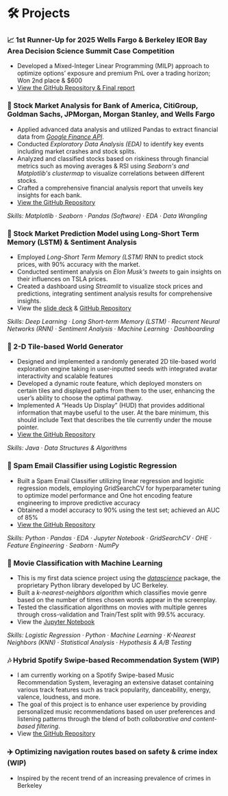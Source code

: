 # 🛠️ Projects


### 📈 1st Runner-Up for 2025 Wells Fargo & Berkeley IEOR Bay Area Decision Science Summit Case Competition
- Developed a Mixed-Integer Linear Programming (MILP) approach to optimize options’ exposure and premium PnL over a trading horizon; Won 2nd place & $600
- [View the GitHub Repository & Final report](https://github.com/Qamil-Mirza/badss-2025-options-alpha-strategy/tree/main)

### 🏦 Stock Market Analysis for Bank of America, CitiGroup, Goldman Sachs, JPMorgan, Morgan Stanley, and Wells Fargo
- Applied advanced data analysis and utilized Pandas to extract financial data from [*Google Finance API*](https://support.google.com/docs/answer/3093281?hl=en).
- Conducted *Exploratory Data Analysis (EDA)* to identify key events including market crashes and stock splits.
- Analyzed and classified stocks based on riskiness through financial metrics such as moving averages & RSI using *Seaborn's and Matplotlib's clustermap* to visualize correlations between different stocks.
- Crafted a comprehensive financial analysis report that unveils key insights for each bank.
- [View the GitHub Repository](https://github.com/kennywong524/Stock-Market-Prediction-ML-Project/blob/main/Stock%20EDA)

*Skills: Matplotlib · Seaborn · Pandas (Software) · EDA · Data Wrangling*

### 🔮 Stock Market Prediction Model using Long-Short Term Memory (LSTM) & Sentiment Analysis
- Employed *Long-Short Term Memory (LSTM)* RNN to predict stock prices, with 90% accuracy with the market.
- Conducted sentiment analysis on *Elon Musk's tweets* to gain insights on their influences on TSLA prices.
- Created a dashboard using *Streamlit* to visualize stock prices and predictions, integrating sentiment analysis results for comprehensive insights.
- View the [slide deck](https://www.linkedin.com/in/pattaraphon-kenny/details/projects/950663997/multiple-media-viewer/?profileId=ACoAACRak44BPoSRL-hgunchqiR3_OhqQF8Grmg&treasuryMediaId=1713824399322) & [GitHub Repository](https://github.com/kennywong524/Stock-Market-Prediction-ML-Project)

*Skills: Deep Learning · Long Short-term Memory (LSTM) · Recurrent Neural Networks (RNN) · Sentiment Analysis · Machine Learning · Dashboarding*

### 👾 2-D Tile-based World Generator
- Designed and implemented a randomly generated 2D tile-based world exploration engine taking in user-inputted seeds with integrated avatar interactivity and scalable features
- Developed a dynamic route feature, which deployed monsters on certain tiles and displayed paths from them to the user, enhancing the user’s ability to choose the optimal pathway.
- Implemented A “Heads Up Display” (HUD) that provides additional information that maybe useful to the user. At the bare minimum, this should include Text that describes the tile currently under the mouse pointer.
- [View the GitHub Repository](https://github.com/kennywong524/2dworldgenerator)

*Skills: Java · Data Structures & Algorithms*

### 📧 Spam Email Classifier using Logistic Regression
- Built a Spam Email Classifier utilizing linear regression and logistic regression models, employing GridSearchCV for hyperparameter tuning to optimize model performance and One hot encoding feature engineering to improve predictive accuracy
- Obtained a model accuracy to 90% using the test set; achieved an AUC of 85%
- [View the GitHub Repository](https://github.com/kennywong524/spamclassifier)

*Skills: Python · Pandas · EDA · Jupyter Notebook · GridSearchCV · OHE · Feature Engineering · Seaborn · NumPy*

### 🍿 Movie Classification with Machine Learning
- This is my first data science project using the [*datascience*](https://www.data8.org/datascience/) package, the proprietary Python library developed by UC Berkeley.
- Built a *k-nearest-neighbors algorithm* which classifies movie genre based on the number of times chosen words appear in the screenplay.
- Tested the classification algorithms on movies with multiple genres through cross-validation and Train/Test split with 99.5% accuracy.
- View the [Jupyter Notebook](https://data8.datahub.berkeley.edu/hub/login?next=%2Fhub%2Fuser-redirect%2Fgit-pull%3Frepo%3Dhttps%253A%252F%252Fgithub.com%252Fdata-8%252Fmaterials-fa23%26urlpath%3Dtree%252Fmaterials-fa23%252Fproject%252Fproject3%252Fproject3.ipynb)

*Skills: Logistic Regression · Python · Machine Learning · K-Nearest Neighbors (KNN) · Statistical Analysis · Hypothesis & A/B Testing*
  
### 🎶 Hybrid Spotify Swipe-based Recommendation System (WIP)
- I am currently working on a Spotify Swipe-based Music Recommendation System, leveraging an extensive dataset containing various track features such as track popularity, danceability, energy, valence, loudness, and more.
- The goal of this project is to enhance user experience by providing personalized music recommendations based on user preferences and listening patterns through the blend of both *collaborative and content-based filtering*.
- View [the GitHub Repository](https://github.com/kennywong524/spotify-swipe-based-recommendation-system)

### ✈️ Optimizing navigation routes based on safety & crime index (WIP)
- Inspired by the recent trend of an increasing prevalence of crimes in Berkeley
